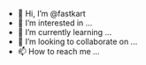 - 👋 Hi, I’m @fastkart
- 👀 I’m interested in ...
- 🌱 I’m currently learning ...
- 💞️ I’m looking to collaborate on ...
- 📫 How to reach me ...

<!---
fastkart/fastkart is a ✨ special ✨ repository because its `README.md` (this file) appears on your GitHub profile.
You can click the Preview link to take a look at your changes.
--->
